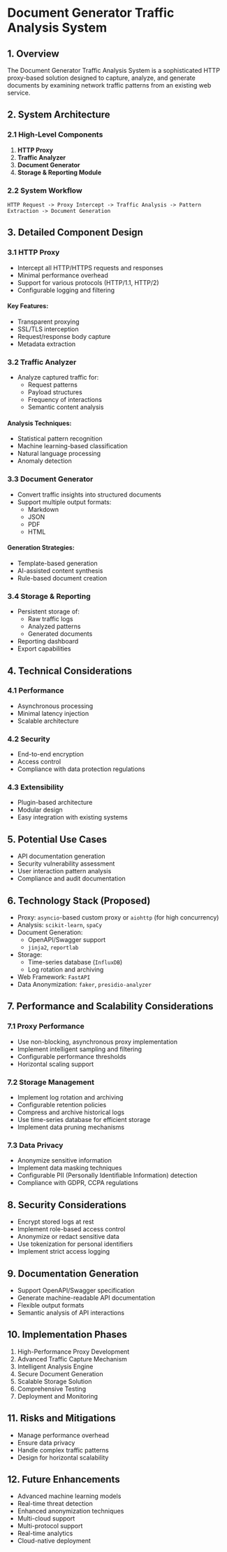 # Document Generator Traffic Analysis System

## 1. Overview
The Document Generator Traffic Analysis System is a sophisticated HTTP proxy-based solution designed to capture, analyze, and generate documents by examining network traffic patterns from an existing web service.

## 2. System Architecture

### 2.1 High-Level Components
1. **HTTP Proxy**
2. **Traffic Analyzer**
3. **Document Generator**
4. **Storage & Reporting Module**

### 2.2 System Workflow
```
HTTP Request -> Proxy Intercept -> Traffic Analysis -> Pattern Extraction -> Document Generation
```

## 3. Detailed Component Design

### 3.1 HTTP Proxy
- Intercept all HTTP/HTTPS requests and responses
- Minimal performance overhead
- Support for various protocols (HTTP/1.1, HTTP/2)
- Configurable logging and filtering

#### Key Features:
- Transparent proxying
- SSL/TLS interception
- Request/response body capture
- Metadata extraction

### 3.2 Traffic Analyzer
- Analyze captured traffic for:
  - Request patterns
  - Payload structures
  - Frequency of interactions
  - Semantic content analysis

#### Analysis Techniques:
- Statistical pattern recognition
- Machine learning-based classification
- Natural language processing
- Anomaly detection

### 3.3 Document Generator
- Convert traffic insights into structured documents
- Support multiple output formats:
  - Markdown
  - JSON
  - PDF
  - HTML

#### Generation Strategies:
- Template-based generation
- AI-assisted content synthesis
- Rule-based document creation

### 3.4 Storage & Reporting
- Persistent storage of:
  - Raw traffic logs
  - Analyzed patterns
  - Generated documents
- Reporting dashboard
- Export capabilities

## 4. Technical Considerations

### 4.1 Performance
- Asynchronous processing
- Minimal latency injection
- Scalable architecture

### 4.2 Security
- End-to-end encryption
- Access control
- Compliance with data protection regulations

### 4.3 Extensibility
- Plugin-based architecture
- Modular design
- Easy integration with existing systems

## 5. Potential Use Cases
- API documentation generation
- Security vulnerability assessment
- User interaction pattern analysis
- Compliance and audit documentation

## 6. Technology Stack (Proposed)
- Proxy: `asyncio`-based custom proxy or `aiohttp` (for high concurrency)
- Analysis: `scikit-learn`, `spaCy`
- Document Generation: 
  - OpenAPI/Swagger support
  - `jinja2`, `reportlab`
- Storage: 
  - Time-series database (`InfluxDB`)
  - Log rotation and archiving
- Web Framework: `FastAPI`
- Data Anonymization: `faker`, `presidio-analyzer`

## 7. Performance and Scalability Considerations
### 7.1 Proxy Performance
- Use non-blocking, asynchronous proxy implementation
- Implement intelligent sampling and filtering
- Configurable performance thresholds
- Horizontal scaling support

### 7.2 Storage Management
- Implement log rotation and archiving
- Configurable retention policies
- Compress and archive historical logs
- Use time-series database for efficient storage
- Implement data pruning mechanisms

### 7.3 Data Privacy
- Anonymize sensitive information
- Implement data masking techniques
- Configurable PII (Personally Identifiable Information) detection
- Compliance with GDPR, CCPA regulations

## 8. Security Considerations
- Encrypt stored logs at rest
- Implement role-based access control
- Anonymize or redact sensitive data
- Use tokenization for personal identifiers
- Implement strict access logging

## 9. Documentation Generation
- Support OpenAPI/Swagger specification
- Generate machine-readable API documentation
- Flexible output formats
- Semantic analysis of API interactions

## 10. Implementation Phases
1. High-Performance Proxy Development
2. Advanced Traffic Capture Mechanism
3. Intelligent Analysis Engine
4. Secure Document Generation
5. Scalable Storage Solution
6. Comprehensive Testing
7. Deployment and Monitoring

## 11. Risks and Mitigations
- Manage performance overhead
- Ensure data privacy
- Handle complex traffic patterns
- Design for horizontal scalability

## 12. Future Enhancements
- Advanced machine learning models
- Real-time threat detection
- Enhanced anonymization techniques
- Multi-cloud support
- Multi-protocol support
- Real-time analytics
- Cloud-native deployment
